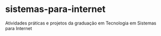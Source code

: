 # sistemas-para-internet
Atividades práticas e projetos da graduação em Tecnologia em Sistemas para Internet
